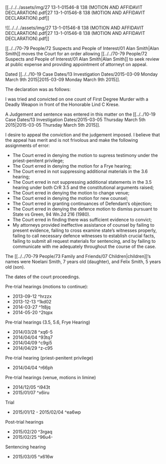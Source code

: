 [[../../../assets/img/27 13-1-01546-8 138 (MOTION AND AFFIDAVIT DECLARATION).pdf|27 13-1-01546-8 138 (MOTION AND AFFIDAVIT DECLARATION).pdf]]

![[../../../assets/img/27 13-1-01546-8 138 (MOTION AND AFFIDAVIT DECLARATION).pdf|27 13-1-01546-8 138 (MOTION AND AFFIDAVIT DECLARATION).pdf]]

[[../../70-79 People/72 Suspects and People of Interest/01 Alan Smith|Alan Smith]] moves the Court for an order allowing [[../../70-79 People/72 Suspects and People of Interest/01 Alan Smith|Alan Smith]] to seek review at public expense and providing appointment of attorneyt on appeal.

Dated [[../../10-19 Case Dates/13 Investigation Dates/2015-03-09 Monday March 9th 2015|2015-03-09 Monday March 9th 2015]].

The declaration was as follows:

I was tried and convicted on one count of First Degree Murder with a Deadly Weapon in front of the Honorable Lind C Krese.

A Judgement and sentence was entered in this matter on the [[../../10-19 Case Dates/13 Investigation Dates/2015-03-05 Thursday March 5th 2015|2015-03-05 Thursday March 5th 2015]].

I desire to appeal the conviction and the judgement imposed.
I believe that the appeal has merit and is not frivolous and make the following assignments of error:
- The Court erred in denying the motion to supress testimony under the priest-penitent privilege;
- The Court erred in denying the motion for a Frye hearing;
- The Court erred in not suppressing additional materials in the 3.6 hearing;
- The Court erred in not suppressing additional statements in the 3.5 hearing under both CrR 3.5 and the constitutional arguments raised;
- The Court erred in denying the motion to change venue;
- The Court erred in denying the motion for new counsel;
- The Court erred in granting continuances of Defendant’s objection;
- The Court erred in denying the defence motion to dismiss pursuant to State vs Green, 94 Wn.2d 216 (1980).
- The Court erred in finding there was sufficient evidence to convict;
- My attorneys provided ineffective assistance of counsel by failing to present evidence, failing to cross examine state’s witnesses properly, failing to call necessary defence witnesses to establish crucial facts, failing to submit all request materials for sentencing, and by failing to communicate with me adequately throughout the course of the case.

The [[../../70-79 People/73 Family and Friends/07 Children|children]]‘s names were Noelani Smith, 7 years old (daughter), and Felix Smith, 5 years old (son).

The dates of the court proceedings.

Pre-trial hearings (motions to continue):
- 2013-09-12 ^hrzzx
- 2013-12-13 ^1kd02
- 2014-03-27 ^1t8jq
- 2014-05-20 ^2tqpx

Pre-trial hearings (3.5, 5.6, Frye Hearing)
- 2014/03/28 ^xq6-5
- 2014/04/04 ^93tq7
- 2014/04/09 ^c9gi5
- 2014/04/29 ^z-c95

Pre-trial hearing (priest-penitent privilege)
- 2014/04/04 ^r66ph

Pre-trial hearings (venue, motions in limine)
- 2014/12/05 ^i943t
- 2015/01/07 ^x6iru

Trial
- 2015/01/12 - 2015/02/04 ^ea6wp

Post-trial hearings
- 2015/02/20 ^3rgaq
- 2015/02/25 ^96u4-

Sentencing hearing
- 2015/03/05 ^x616w